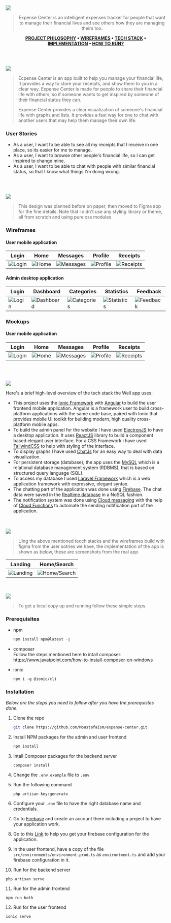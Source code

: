 <img src="./readme/title1.svg"/>

<div align="center">

> Expense Center is an intelligent expenses tracker for people that want to manage their financial lives and see others how they are managing theirs too.

**[PROJECT PHILOSOPHY](https://github.com/julescript/well_app#-project-philosophy) • [WIREFRAMES](https://github.com/julescript/well_app#-wireframes) • [TECH STACK](https://github.com/julescript/well_app#-tech-stack) • [IMPLEMENTATION](https://github.com/julescript/well_app#-impplementation) • [HOW TO RUN?](https://github.com/julescript/well_app#-how-to-run)**

</div>

<br><br>

<img src="./readme/title2.svg"/>

> Ecpense Center is an app built to help you manage your financial life, It provides a way to store your receipts, and show them to you in a clear way. Expense Center is made for people to share their financial life with others, so if someone wants to get inspired by someone of their financial status they can.
>
> Expense Center provides a clear visualization of someone's financial life with graphs and lists. It provides a fast way for one to chat with another users that may help them manage their own life.

### User Stories

- As a user, I want to be able to see all my receipts that I receive in one place, so its easier for me to manage.
- As a user, I want to browse other people's financial life, so I can get inspired to change mine.
- As a user, I want to be able to chat with people with similar financial status, so that I know what things I'm doing wrong.

<br><br>

<img src="./readme/title3.svg"/>

> This design was planned before on paper, then moved to Figma app for the fine details.
> Note that i didn't use any styling library or theme, all from scratch and using pure css modules

### Wireframes

#### User mobile application

| Login                                                                                               | Home                                                                                                   | Messages                                                                                                       | Profile                                                                                                      | Receipts                                                                                                       |
| --------------------------------------------------------------------------------------------------- | ------------------------------------------------------------------------------------------------------ | -------------------------------------------------------------------------------------------------------------- | ------------------------------------------------------------------------------------------------------------ | -------------------------------------------------------------------------------------------------------------- |
| ![Login](https://github.com/MoustafaIsm/expense-center/blob/development/readme/login-wireframe.png) | ![Home](https://github.com/MoustafaIsm/expense-center/blob/development/readme/home-page-wireframe.png) | ![Messages](https://github.com/MoustafaIsm/expense-center/blob/development/readme/messages-page-wireframe.png) | ![Profile](https://github.com/MoustafaIsm/expense-center/blob/development/readme/profile-page-wireframe.png) | ![Receipts](https://github.com/MoustafaIsm/expense-center/blob/development/readme/receipts-page-wireframe.png) |

#### Admin desktop application

| Login                                                                                                     | Dashboard                                                                                                         | Categories                                                                                                          | Statistics                                                                                                          | Feedback                                                                                                        |
| --------------------------------------------------------------------------------------------------------- | ----------------------------------------------------------------------------------------------------------------- | ------------------------------------------------------------------------------------------------------------------- | ------------------------------------------------------------------------------------------------------------------- | --------------------------------------------------------------------------------------------------------------- |
| ![Login](https://github.com/MoustafaIsm/expense-center/blob/development/readme/admin-login-wireframe.png) | ![Dashboard](https://github.com/MoustafaIsm/expense-center/blob/development/readme/admin-dashboard-wireframe.png) | ![Categories](https://github.com/MoustafaIsm/expense-center/blob/development/readme/admin-categories-wireframe.png) | ![Statistics](https://github.com/MoustafaIsm/expense-center/blob/development/readme/admin-statistics-wireframe.png) | ![Feedback](https://github.com/MoustafaIsm/expense-center/blob/development/readme/admin-feedback-wireframe.png) |

### Mockups

#### User mobile application

| Login                                                                                            | Home                                                                                                | Messages                                                                                                    | Profile                                                                                                   | Receipts                                                                                                    |
| ------------------------------------------------------------------------------------------------ | --------------------------------------------------------------------------------------------------- | ----------------------------------------------------------------------------------------------------------- | --------------------------------------------------------------------------------------------------------- | ----------------------------------------------------------------------------------------------------------- |
| ![Login](https://github.com/MoustafaIsm/expense-center/blob/development/readme/login-mockup.png) | ![Home](https://github.com/MoustafaIsm/expense-center/blob/development/readme/home-page-mockup.png) | ![Messages](https://github.com/MoustafaIsm/expense-center/blob/development/readme/messages-page-mockup.png) | ![Profile](https://github.com/MoustafaIsm/expense-center/blob/development/readme/profile-page-mockup.png) | ![Receipts](https://github.com/MoustafaIsm/expense-center/blob/development/readme/receipts-page-mockup.png) |

<br><br>

<img src="./readme/title4.svg"/>

Here's a brief high-level overview of the tech stack the Well app uses:

- This project uses the [Ionic Framework](https://ionicframework.com/) with [Angular](https://angular.io/) to build the user frontend mobile application. Angular is a framework user to build cross-platform applications with the same code base, paired with Ionic that provides mobile UI toolkit for building modern, high quality cross-platform mobile apps.
- To build the admin panel for the website I have used [ElectronJS](https://www.electronjs.org/) to have a desktop application. It uses [ReactJS](https://reactjs.org/) library to build a component based elegant user interface. For a CSS Framework i have used [TailwindCSS](https://tailwindcss.com/) to help with styling of the interface.
- To display graphs I have used [ChatJs](https://www.chartjs.org/) for an easy way to deal with data visualization.
- For persistent storage (database), the app uses the [MySQL](https://www.mysql.com/) which is a relational database management system (RDBMS), that is based on structured query language (SQL).
- To access my database I used [Laravel Framework](https://laravel.com/) which is a web application framework with expressive, elegant syntax.
- The chatting part of the application was done using [Firebase](https://firebase.google.com/). The chat data were saved in the [Realtime database](https://firebase.google.com/docs/database?hl=en&authuser=0) in a NoSQL fashion.
- The notification system was done using [Cloud messaging](https://firebase.google.com/docs/cloud-messaging/?hl=en&authuser=0) with the help of [Cloud Functions](https://firebase.google.com/docs/functions?hl=en&authuser=0) to automate the sending notification part of the application.

<br><br>
<img src="./readme/title5.svg"/>

> Uing the above mentioned tecch stacks and the wireframes build with figma from the user sotries we have, the implementation of the app is shown as below, these are screenshots from the real app

| Landing                                                                                | Home/Search                                                                               |
| -------------------------------------------------------------------------------------- | ----------------------------------------------------------------------------------------- |
| ![Landing](https://github.com/julescript/spotifyndr/blob/master/demo/Landing_Page.jpg) | ![Home/Search](https://github.com/julescript/spotifyndr/blob/master/demo/Search_Page.jpg) |

<br><br>
<img src="./readme/title6.svg"/>

> To get a local copy up and running follow these simple steps.

### Prerequisites

- npm
  ```sh
  npm install npm@latest -g
  ```
- composer<br>
  Follow the steps mentioned here to intall composer:
  https://www.javatpoint.com/how-to-install-composer-on-windows

- ionic
  ```
  npm i -g @ionic/cli
  ```

### Installation

_Below are the steps you need to follow after you have the prerequistes done._

1. Clone the repo
   ```sh
   git clone https://github.com/MoustafaIsm/expense-center.git
   ```
2. Install NPM packages for the admin and user frontend
   ```sh
   npm install
   ```
3. Intall Composer packages for the backend server
   ```
   composer install
   ```
4. Change the `.env.example` file to `.env`

5. Run the following command
   ```
   php artisan key:generate
   ```
6. Configure your `.env` file to have the right database name and credentials.

7. Go to [Firebase](https://firebase.google.com/) and create an account there including a project to have your application work.

8. Go to this [Link](https://firebase.google.com/docs/web/learn-more?authuser=0&hl=en#config-object) to help you get your firebase configuration for the application.

9. In the user frontend, have a copy of the file `src/environments/environment.prod.ts` as `environtment.ts` and add your firebase configuration in it.

10. Run for the backend server

```
php artisan serve
```

11. Run for the admin frontend

```
npm run both
```

12. Run for the user frontend

```
ionic serve
```
